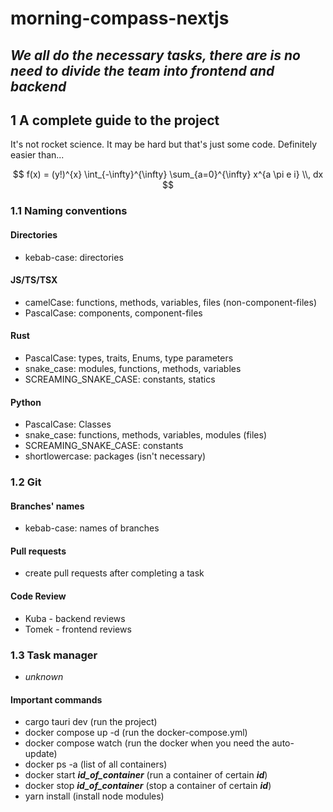 # morning-compass-nextjs

## **_We all do the necessary tasks, there are is no need to divide the team into frontend and backend_**

## 1 A complete guide to the project

It's not rocket science. It may be hard but that's just some code.
Definitely easier than...

$$
f(x) = (y!)^{x} \int_{-\infty}^{\infty} \sum_{a=0}^{\infty} x^{a \pi e i} \\, dx
$$

### 1.1 Naming conventions

#### Directories

- kebab-case: directories

#### JS/TS/TSX

- camelCase: functions, methods, variables, files (non-component-files)
- PascalCase: components, component-files

#### Rust

- PascalCase: types, traits, Enums, type parameters
- snake_case: modules, functions, methods, variables
- SCREAMING_SNAKE_CASE: constants, statics

#### Python

- PascalCase: Classes
- snake_case: functions, methods, variables, modules (files)
- SCREAMING_SNAKE_CASE: constants
- shortlowercase: packages (isn't necessary)

### 1.2 Git

#### Branches' names

- kebab-case: names of branches

#### Pull requests

- create pull requests after completing a task

#### Code Review

- Kuba - backend reviews
- Tomek - frontend reviews

### 1.3 Task manager

- _unknown_

#### Important commands

- cargo tauri dev (run the project)
- docker compose up -d (run the docker-compose.yml)
- docker compose watch (run the docker when you need the auto-update)
- docker ps -a (list of all containers)
- docker start **_id_of_container_** (run a container of certain **_id_**)
- docker stop **_id_of_container_** (stop a container of certain **_id_**)
- yarn install (install node modules)
